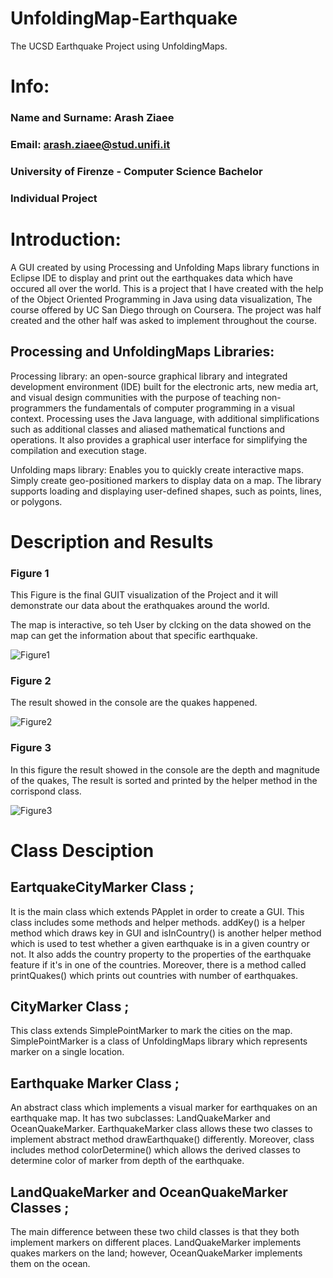 # UnfoldingMap-Earthquake
The UCSD Earthquake Project using UnfoldingMaps.

# Info:
### Name and Surname: Arash Ziaee
### Email: arash.ziaee@stud.unifi.it
### University of Firenze - Computer Science Bachelor
### Individual Project

# Introduction:
A GUI created by using Processing and Unfolding Maps library functions in Eclipse IDE to display and print out the earthquakes data which have occured all over the world.
This is a project that I have created with the help of the Object Oriented Programming in Java using data visualization, The course offered by UC San Diego through on Coursera. The project was half created and the other half was asked to implement throughout the course.

## Processing and UnfoldingMaps Libraries:
Processing library: an open-source graphical library and integrated development environment (IDE) built for the electronic arts, new media art, and visual design communities with the purpose of teaching non-programmers the fundamentals of computer programming in a visual context. Processing uses the Java language, with additional simplifications such as additional classes and aliased mathematical functions and operations. It also provides a graphical user interface for simplifying the compilation and execution stage.

Unfolding maps library: Enables you to quickly create interactive maps. Simply create geo-positioned markers to display data on a map. The library supports loading and displaying user-defined shapes, such as points, lines, or polygons.

# Description and Results
### Figure 1
This Figure is the final GUIT visualization of the Project and it will demonstrate our data about the erathquakes around the world.

The map is interactive, so teh User by clcking on the data showed on the map can get the information about that specific earthquake.

![Figure1](https://user-images.githubusercontent.com/58035198/188841000-7f0fc4f5-fb5d-4f38-9de4-cf3615cdd3f5.png)
### Figure 2
The result showed in the console are the quakes happened.

![Figure2](https://user-images.githubusercontent.com/58035198/188841041-2e823c52-1afc-4698-bb52-591762e77449.png)
### Figure 3
In this figure the result showed in the console are the depth and magnitude of the quakes, The result is sorted and printed by the helper method in the corrispond class.


![Figure3](https://user-images.githubusercontent.com/58035198/188841079-ddb227a5-4bb7-45be-b744-d695812acd80.png)


# Class Desciption

## EartquakeCityMarker Class ;
It is the main class which extends PApplet in order to create a GUI. This class includes some methods and helper methods. addKey() is a helper method which draws key in GUI and isInCountry() is another helper method which is used to test whether a given earthquake is in a given country or not. It also adds the country property to the properties of the earthquake feature if it's in one of the countries. Moreover, there is a method called printQuakes() which prints out countries with number of earthquakes.

## CityMarker Class ;
This class extends SimplePointMarker to mark the cities on the map. SimplePointMarker is a class of UnfoldingMaps library which represents marker on a single location.

## Earthquake Marker Class ;
An abstract class which implements a visual marker for earthquakes on an earthquake map. It has two subclasses: LandQuakeMarker and OceanQuakeMarker. EarthquakeMarker class allows these two classes to implement abstract method drawEarthquake() differently. Moreover, class includes method colorDetermine() which allows the derived classes to determine color of marker from depth of the earthquake.

## LandQuakeMarker and OceanQuakeMarker Classes ;
The main difference between these two child classes is that they both implement markers on different places. LandQuakeMarker implements quakes markers on the land; however, OceanQuakeMarker implements them on the ocean.



















